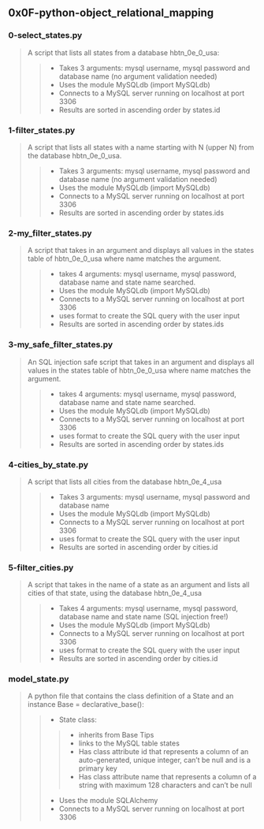 ## 0x0F-python-object_relational_mapping
### 0-select_states.py
> A script that lists all states from a database hbtn_0e_0_usa:
>> - Takes 3 arguments: mysql username, mysql password and database name (no argument validation needed)
>> - Uses the module MySQLdb (import MySQLdb)
>> - Connects to a MySQL server running on localhost at port 3306
>> - Results are sorted in ascending order by states.id
### 1-filter_states.py
> A script that lists all states with a name starting with N (upper N) from the database hbtn_0e_0_usa.
>> - Takes 3 arguments: mysql username, mysql password and database name (no argument validation needed)
>> - Uses the module MySQLdb (import MySQLdb)
>> - Connects to a MySQL server running on localhost at port 3306
>> - Results are sorted in ascending order by states.ids
### 2-my_filter_states.py
> A script that takes in an argument and displays all values in the states table of hbtn_0e_0_usa where name matches the argument.
>> - takes 4 arguments: mysql username, mysql password, database name and state name searched.
>> - Uses the module MySQLdb (import MySQLdb)
>> - Connects to a MySQL server running on localhost at port 3306
>> - uses format to create the SQL query with the user input
>> - Results are sorted in ascending order by states.ids
### 3-my_safe_filter_states.py
> An SQL injection safe script that takes in an argument and displays all values in the states table of hbtn_0e_0_usa where name matches the argument.
>> - takes 4 arguments: mysql username, mysql password, database name and state name searched.
>> - Uses the module MySQLdb (import MySQLdb)
>> - Connects to a MySQL server running on localhost at port 3306
>> - uses format to create the SQL query with the user input
>> - Results are sorted in ascending order by states.ids
### 4-cities_by_state.py
> A script that lists all cities from the database hbtn_0e_4_usa
>> - Takes 3 arguments: mysql username, mysql password and database name
>> - Uses the module MySQLdb (import MySQLdb)
>> - Connects to a MySQL server running on localhost at port 3306
>> - uses format to create the SQL query with the user input
>> - Results are sorted in ascending order by cities.id
### 5-filter_cities.py
> A script that takes in the name of a state as an argument and lists all cities of that state, using the database hbtn_0e_4_usa
>> - Takes 4 arguments: mysql username, mysql password, database name and state name (SQL injection free!)
>> - Uses the module MySQLdb (import MySQLdb)
>> - Connects to a MySQL server running on localhost at port 3306
>> - uses format to create the SQL query with the user input
>> - Results are sorted in ascending order by cities.id
### model_state.py
> A python file that contains the class definition of a State and an instance Base = declarative_base():
>> - State class:
>>> - inherits from Base Tips
>>> - links to the MySQL table states
>>> - Has class attribute id that represents a column of an auto-generated, unique integer, can’t be null and is a primary key
>>> - Has class attribute name that represents a column of a string with maximum 128 characters and can’t be null
>> - Uses the module SQLAlchemy
>> - Connects to a MySQL server running on localhost at port 3306